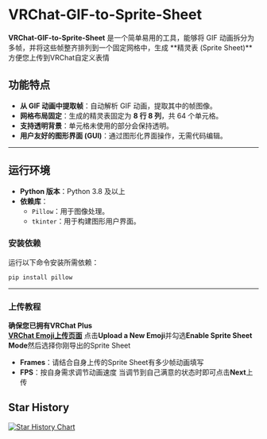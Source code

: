 # VRChat-GIF-to-Sprite-Sheet
**VRChat-GIF-to-Sprite-Sheet** 是一个简单易用的工具，能够将 GIF 动画拆分为多帧，并将这些帧整齐排列到一个固定网格中，生成 **精灵表 (Sprite Sheet)**方便您上传到VRChat自定义表情
## 功能特点
- **从 GIF 动画中提取帧**：自动解析 GIF 动画，提取其中的帧图像。
- **网格布局固定**：生成的精灵表固定为 **8 行 8 列**，共 64 个单元格。
- **支持透明背景**：单元格未使用的部分会保持透明。
- **用户友好的图形界面 (GUI)**：通过图形化界面操作，无需代码编辑。

---

## 运行环境
- **Python 版本**：Python 3.8 及以上  
- **依赖库**：
  - `Pillow`：用于图像处理。
  - `tkinter`：用于构建图形用户界面。

### 安装依赖
运行以下命令安装所需依赖：
```bash
pip install pillow
```
---

### 上传教程
**确保您已拥有VRChat Plus**<br/>
  **[VRChat Emoji上传页面](https://vrchat.com/home/gallery/emoji)**
  点击**Upload a New Emoji**并勾选**Enable Sprite Sheet Mode**然后选择你刚导出的Sprite Sheet
  - **Frames**：请结合自身上传的Sprite Sheet有多少帧动画填写
  - **FPS**：按自身需求调节动画速度
  当调节到自己满意的状态时即可点击**Next**上传

## Star History

[![Star History Chart](https://api.star-history.com/svg?repos=mmyo456/VRChat-GIF-to-Sprite-Sheet&type=Date)](https://star-history.com/#mmyo456/VRChat-GIF-to-Sprite-Sheet&Date)
